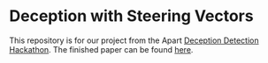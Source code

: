 # Deception with Steering Vectors
This repository is for our project from the Apart [Deception Detection Hackathon](https://www.apartresearch.com/event/deception). 
The finished paper can be found [here](https://www.apartresearch.com/project/evaluating-steering-methods-for-deceptive-behavior-control-in-llms).
